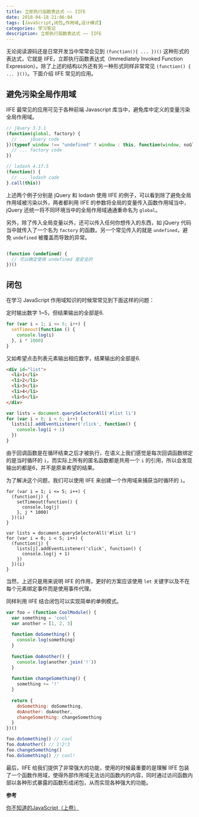 ```yaml
---
title: 立即执行函数表达式 —— IIFE
date: 2018-04-18 21:06:04
tags: [JavaScript,闭包,作用域,设计模式]
categories: 学习笔记
description: 立即执行函数表达式 —— IIFE
---
```


无论阅读源码还是日常开发当中常常会见到 `(function(){ ... })()` 这种形式的表达式，它就是 IIFE，立即执行函数表达式（Immediately Invoked Function Expression）。除了上述的结构以外还有另一种形式同样非常常见 `(function() { ... }())`。下面介绍 IIFE 常见的应用。

## 避免污染全局作用域

IIFE 最常见的应用可见于各种前端 Javascript 库当中，避免库中定义的变量污染全局作用域。

```javascript
// jQuery 3.3.1
(function(global, factory) {
  // ... jQuery code
})(typeof window !== "undefined" ? window : this, function(window, noGlobal) {
  // ... factory code
})
```

```javascript
// lodash 4.17.5
(function() {
  // ... lodash code
}.call(this))
```

上述两个例子分别是 jQuery 和 lodash 使用 IIFE 的例子，可以看到除了避免全局作用域被污染以外，两者都利用 IIFE 的参数将全局的变量传入函数作用域当中，jQuery 还统一将不同环境当中的全局作用域通通重命名为 `global`。

另外，除了传入全局变量以外，还可以传入任何你想传入的东西，如 jQuery 代码当中就传入了一个名为 `factory` 的函数。另一个常见传入的就是 `undefined`，避免 `undefined` 被覆盖而导致的异常。

```javascript

(function (undefined) {
  // 可以确定使用 undefined 是安全的
})()
```

## 闭包

在学习 JavaScript 作用域知识的时候常常见到下面这样的问题：

定时输出数字 1~5，但结果输出的全部是6.

```javascript
for (var i = 1; i <= 5; i++) {
  setTimeout(function () {
    console.log(i)
  }, i * 1000)
}
```

又如希望点击列表元素输出相应数字，结果输出的全部是6.

```html
<div id="list">
  <li>1</li>
  <li>2</li>
  <li>3</li>
  <li>4</li>
  <li>5</li>
</div>
```

```javascript
var lists = document.querySelectorAll('#list li')
for (var i = 0; i < 5; i++) {
  lists[i].addEventListener('click', function() {
    console.log(i + 1)
  })
}
```

由于回调函数是在循环结束之后才被执行，在语义上我们感觉是每次回调函数绑定的是当时循环的 `i`，而实际上所有的匿名函数都是共用一个 `i` 的引用，所以会发现输出的都是6，并不是原来希望的结果。

为了解决这个问题，我们可以使用 IIFE 来创建一个作用域来捕获当时循环的 `i`。

```javscript
for (var i = 1; i <= 5; i++) {
  (function(j) {
    setTimeout(function() {
      console.log(j)
    }, j * 1000)
  })(i)
}
```

```javscript
var lists = document.querySelectorAll('#list li')
for (var i = 0; i < 5; i++) {
  (function(j) {
    lists[j].addEventListener('click', function() {
      console.log(j + 1)
    })
  })(i)
}
```

当然，上述只是用来说明 IIFE 的作用，更好的方案应该使用 `let` 关键字以及不在每个元素绑定事件而是使用事件代理。

同样利用 IIFE 结合闭包可以实现简单的单例模式。

```javascript
var foo = (function CoolModule() {
  var something = 'cool'
  var another = [1, 2, 3]
  
  function doSomething() {
    console.log(something)
  }
  
  function doAnother() {
    console.log(another.join('!'))
  }
  
  function changeSomething() {
    something += '!'
  }
  
  return {
    doSomething: doSomething,
    doAnother: doAnother,
    changeSomething: changeSomething
  }
})()

foo.doSomething() // cool
foo.doAnother() // 1!2!3
foo.changeSomething()
foo.doSomething() // cool!
```

最后，IIFE 给我们提供了非常强大的功能，使用的时候最重要的是理解 IIFE 包装了一个函数作用域，使得外部作用域无法访问函数内的内容，同时通过访问函数内部以各种形式暴露的函数形成闭包，从而实现各种强大的功能。

**参考**

[你不知道的JavaScript（上卷）](https://book.douban.com/subject/26351021/)